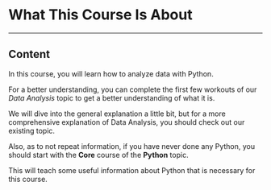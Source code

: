 ﻿---
author: Stefan-Stojanovic

type: normal

category: must-know

---

# What This Course Is About

---
## Content

In this course, you will learn how to analyze data with Python.

For a better understanding, you can complete the first few workouts of our *Data Analysis* topic to get a better understanding of what it is.

We will dive into the general explanation a little bit, but for a more comprehensive explanation of Data Analysis, you should check out our existing topic. 

Also, as to not repeat information, if you have never done any Python, you should start with the **Core** course of the **Python** topic.

This will teach some useful information about Python that is necessary for this course.